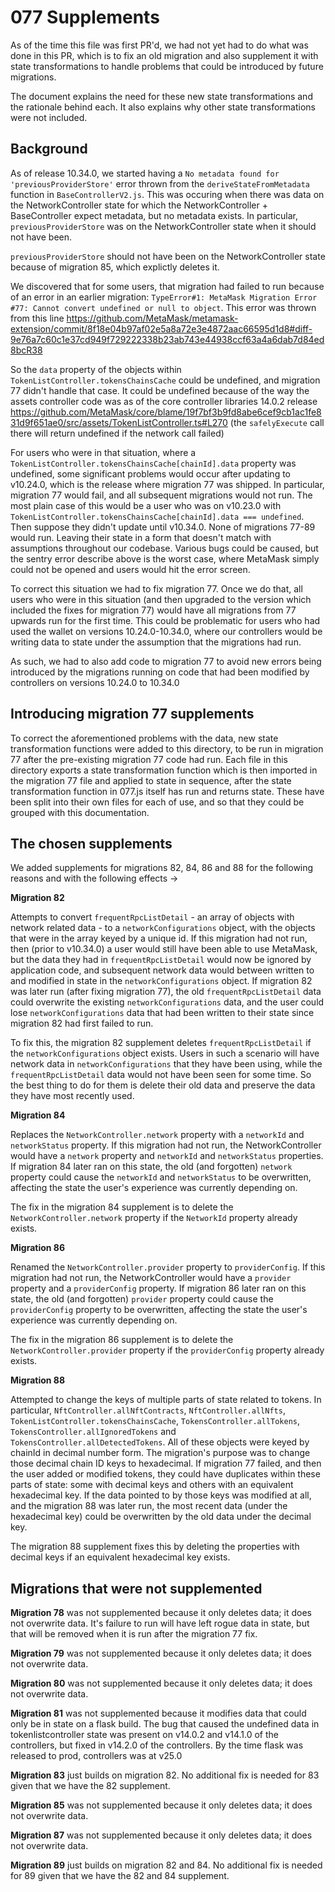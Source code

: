 # 077 Supplements

As of the time this file was first PR'd, we had not yet had to do what was done in this PR, which is to fix an old migration and also supplement it with state transformations
to handle problems that could be introduced by future migrations.

The document explains the need for these new state transformations and the rationale behind each. It also explains why other state transformations were not included.

## Background

As of release 10.34.0, we started having a `No metadata found for 'previousProviderStore'` error thrown from the `deriveStateFromMetadata` function in `BaseControllerV2.js`.
This was occuring when there was data on the NetworkController state for which the NetworkController + BaseController expect metadata, but no metadata exists. In particular,
`previousProviderStore` was on the NetworkController state when it should not have been.

`previousProviderStore` should not have been on the NetworkController state because of migration 85, which explictly deletes it.

We discovered that for some users, that migration had failed to run because of an error in an earlier migration: `TypeError#1: MetaMask Migration Error #77: Cannot convert undefined or null to object`.
This error was thrown from this line https://github.com/MetaMask/metamask-extension/commit/8f18e04b97af02e5a8a72e3e4872aac66595d1d8#diff-9e76a7c60c1e37cd949f729222338b23ab743e44938ccf63a4a6dab7d84ed8bcR38

So the `data` property of the objects within `TokenListController.tokensChainsCache` could be undefined, and migration 77 didn't handle that case. It could be undefined because of the way the assets controller
code was as of the core controller libraries 14.0.2 release https://github.com/MetaMask/core/blame/19f7bf3b9fd8abe6cef9cb1ac1fe831d9f651ae0/src/assets/TokenListController.ts#L270 (the `safelyExecute` call there
will return undefined if the network call failed)

For users who were in that situation, where a `TokenListController.tokensChainsCache[chainId].data` property was undefined, some significant problems would occur after updating to v10.24.0, which is the
release where migration 77 was shipped. In particular, migration 77 would fail, and all subsequent migrations would not run. The most plain case of this would be a user who was on v10.23.0
with `TokenListController.tokensChainsCache[chainId].data === undefined`. Then suppose they didn't update until v10.34.0. None of migrations 77-89 would run. Leaving their state in a form that doesn't match
with assumptions throughout our codebase. Various bugs could be caused, but the sentry error describe above is the worst case, where MetaMask simply could not be opened and users would hit the error screen.

To correct this situation we had to fix migration 77. Once we do that, all users who were in this situation (and then upgraded to the version which included the fixes for migration 77) would have all migrations
from 77 upwards run for the first time. This could be problematic for users who had used the wallet on versions 10.24.0-10.34.0, where our controllers would be writing data to state under the assumption that
the migrations had run.

As such, we had to also add code to migration 77 to avoid new errors being introduced by the migrations running on code that had been modified by controllers on versions 10.24.0 to 10.34.0

## Introducing migration 77 supplements

To correct the aforementioned problems with the data, new state transformation functions were added to this directory, to be run in migration 77 after the pre-existing migration 77 code had run.
Each file in this directory exports a state transformation function which is then imported in the migration 77 file and applied to state in sequence, after the state transformation function in
077.js itself has run and returns state. These have been split into their own files for each of use, and so that they could be grouped with this documentation.

## The chosen supplements

We added supplements for migrations 82, 84, 86 and 88 for the following reasons and with the following effects ->

**Migration 82**

Attempts to convert `frequentRpcListDetail` - an array of objects with network related data - to a `networkConfigurations` object, with the objects that were in the array keyed by a unique id.
If this migration had not run, then (prior to v10.34.0) a user would still have been able to use MetaMask, but the data they had in `frequentRpcListDetail` would now be ignored by application code,
and subsequent network data would between written to and modified in state in the `networkConfigurations` object. If migration 82 was later run (after fixing migration 77), the old `frequentRpcListDetail`
data could overwrite the existing `networkConfigurations` data, and the user could lose `networkConfigurations` data that had been written to their state since migration 82 had first failed to run.

To fix this, the migration 82 supplement deletes `frequentRpcListDetail` if the `networkConfigurations` object exists. Users in such a scenario will have network data in `networkConfigurations` that
they have been using, while the `frequentRpcListDetail` data would not have been seen for some time. So the best thing to do for them is delete their old data and preserve the data they have most recently
used.

**Migration 84**

Replaces the `NetworkController.network` property with a `networkId` and `networkStatus` property. If this migration had not run, the NetworkController would have a `network` property and
`networkId` and `networkStatus` properties. If migration 84 later ran on this state, the old (and forgotten) `network` property could cause the `networkId` and `networkStatus` to be overwritten,
affecting the state the user's experience was currently depending on.

The fix in the migration 84 supplement is to delete the `NetworkController.network` property if the `NetworkId` property already exists.

**Migration 86**

Renamed the `NetworkController.provider` property to `providerConfig`. If this migration had not run, the NetworkController would have a `provider` property and
a `providerConfig` property. If migration 86 later ran on this state, the old (and forgotten) `provider` property could cause the `providerConfig` property to be overwritten,
affecting the state the user's experience was currently depending on.

The fix in the migration 86 supplement is to delete the `NetworkController.provider` property if the `providerConfig` property already exists.

**Migration 88**

Attempted to change the keys of multiple parts of state related to tokens. In particular, `NftController.allNftContracts`, `NftController.allNfts`, `TokenListController.tokensChainsCache`, `TokensController.allTokens`, `TokensController.allIgnoredTokens` and `TokensController.allDetectedTokens`. All of these objects were keyed by chainId in decimal number form. The migration's
purpose was to change those decimal chain ID keys to hexadecimal. If migration 77 failed, and then the user added or modified tokens, they could have duplicates within these parts of state:
some with decimal keys and others with an equivalent hexadecimal key. If the data pointed to by those keys was modified at all, and the migration 88 was later run, the most recent data (under
the hexadecimal key) could be overwritten by the old data under the decimal key.

The migration 88 supplement fixes this by deleting the properties with decimal keys if an equivalent hexadecimal key exists.

## Migrations that were not supplemented

**Migration 78** was not supplemented because it only deletes data; it does not overwrite data. It's failure to run will have left rogue data in state, but that will be removed when it is run after the migration
77 fix.

**Migration 79** was not supplemented because it only deletes data; it does not overwrite data.

**Migration 80** was not supplemented because it only deletes data; it does not overwrite data.

**Migration 81** was not supplemented because it modifies data that could only be in state on a flask build. The bug that caused the undefined data in tokenlistcontroller state was present on v14.0.2 and v14.1.0 of
the controllers, but fixed in v14.2.0 of the controllers. By the time flask was released to prod, controllers was at v25.0

**Migration 83** just builds on migration 82. No additional fix is needed for 83 given that we have the 82 supplement.

**Migration 85** was not supplemented because it only deletes data; it does not overwrite data.

**Migration 87** was not supplemented because it only deletes data; it does not overwrite data.

**Migration 89** just builds on migration 82 and 84. No additional fix is needed for 89 given that we have the 82 and 84 supplement.
